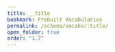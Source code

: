 ```yaml
---
title: __title
bookmark: Prebuilt Vocabularies
permalink: /schema/vocabs/:title/
open_folder: true
order: "1.7"
---
```

